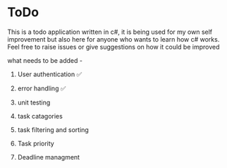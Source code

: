 # ToDo
This is a todo application written in c#, it is being used for my own self improvement but also here for anyone who wants to learn how c# works. Feel free to raise issues or give suggestions on how it could be improved


what needs to be added -

1. User authentication ✅

2. error handling ✅

3. unit testing  

4. task catagories 

5. task filtering and sorting 

6. Task priority 

7. Deadline managment
